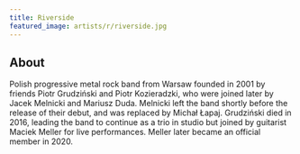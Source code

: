 ```yaml
---
title: Riverside
featured_image: artists/r/riverside.jpg
---
```

## About

Polish progressive metal rock band from Warsaw founded in 2001 by friends Piotr Grudziński and Piotr Kozieradzki, who were joined later by Jacek Melnicki and Mariusz Duda. Melnicki left the band shortly before the release of their debut, and was replaced by Michał Łapaj. Grudziński died in 2016, leading the band to continue as a trio in studio but joined by guitarist Maciek Meller for live performances. Meller later became an official member in 2020.
